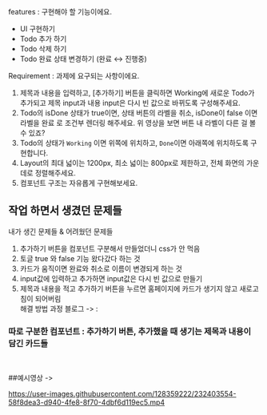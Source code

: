 features : 구현해야 할 기능이에요.

- UI 구현하기
- Todo 추가 하기
- Todo 삭제 하기
- Todo 완료 상태 변경하기 (완료 ↔ 진행중)

Requirement : 과제에 요구되는 사항이에요.
1. 제목과 내용을 입력하고, [추가하기] 버튼을 클릭하면 Working에 새로운 Todo가 추가되고 제목 input과 내용 input은 다시 빈 값으로 바뀌도록 구성해주세요.
2. Todo의 isDone 상태가 true이면, 상태 버튼의 라벨을 취소, isDone이 false 이면 라벨을 완료 로 조건부 렌더링 해주세요. 위 영상을 보면 버튼 내 라벨이 다른 걸 볼 수 있죠?
3. Todo의 상태가 `Working` 이면 위쪽에 위치하고, `Done`이면 아래쪽에 위치하도록 구현합니다.
4. Layout의 최대 넓이는 1200px, 최소 넓이는 800px로 제한하고, 전체 화면의 가운데로 정렬해주세요.
5. 컴포넌트 구조는 자유롭게 구현해보세요.

## 작업 하면서 생겼던 문제들
내가 생긴 문제들 & 어려웠던 문제들
1. 추가하기 버튼을 컴포넌트 구분해서 만들었더니 css가 안 먹음
2. 토글 true 와 false 기능 왔다갔다 하는 것
3. 카드가 움직이면 완료와 취소로 이름이 변경되게 하는 것
4. input값에 입력하고 추가하면 input값은 다시 빈 값으로 만들기
5. 제목과 내용을 적고 추가하기 버튼을 누르면 홈페이지에 카드가 생기지 않고 새로고침이 되어버림 <br>
해결 방법 과정 블로그 -> : 

### 따로 구분한 컴포넌트 : 추가하기 버튼, 추가했을 때 생기는 제목과 내용이 담긴 카드들
<br>

##예시영상
->

https://user-images.githubusercontent.com/128359222/232403554-58f8dea3-d940-4fe8-8f70-4dbf6d119ec5.mp4


